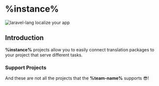 # %instance%

![laravel-lang localize your app](https://preview.dragon-code.pro/laravel-lang/localize-your-app.svg?brand=laravel&preposition=with&mode=dark)

## Introduction

**%instance%** projects allow you to easily connect translation packages to your project that serve different tasks.

### Support Projects

<include from="snippets-library.topic" element-id="lists-laravel-projects"/>

And these are not all the projects that the **%team-name%** supports 😎!
